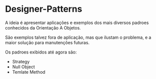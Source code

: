 # Designer-Patterns

<p>A ideia é apresentar aplicações e exemplos dos mais diversos
padroes conhecidos da Orientação A Objetos.</p>

<p>São exemplos talvez fora de aplicação, mas que ilustam o problema, e a maior solução
para manutenções futuras.</p>
 Os padroes exibidos até agora são:
 <ul>
  <li>Strategy</li>
  <li>Null Object</li>
  <li>Temlate Method</li>
</ul>
  
